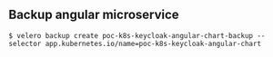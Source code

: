 ## Backup angular microservice
```
$ velero backup create poc-k8s-keycloak-angular-chart-backup --selector app.kubernetes.io/name=poc-k8s-keycloak-angular-chart